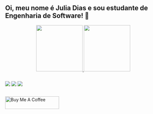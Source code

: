 ## Oi, meu nome é Julia Dias e sou estudante de Engenharia de Software! 👋

<div align="center">
  <a href="https://github.com/juliadiasp">
    <img height="150em" src="https://github-readme-stats.vercel.app/api?username=juliadiasp&count_private=true&include_all_commits=true&show_icons=true&theme=dracula&hide_border=false&show_owner=true"/>
    <img height="150em" src="https://github-readme-stats.vercel.app/api/top-langs/?username=juliadiasp&theme=dracula&hide_border=false&&layout=compact"/>
  </a>
</div>

##

  <a href="https://www.instagram.com/juliadiasp_" target="_blank"><img src="https://img.shields.io/badge/-Instagram-%23E4405F?style=for-the-badge&logo=instagram&logoColor=white" target="_blank"></a>
  <a href="https://www.twitch.tv/meerkittyj" target="_blank"><img src="https://img.shields.io/badge/Twitch-9146FF?style=for-the-badge&logo=twitch&logoColor=white" target="_blank"></a>
  <a href="https://www.linkedin.com/in/juliadiasp/" target="_blank"><img src="https://img.shields.io/badge/-LinkedIn-%230077B5?style=for-the-badge&logo=linkedin&logoColor=white" target="_blank"></a>

## 

<a href="https://ko-fi.com/juliadias" target="_blank"><img src="https://cdn.buymeacoffee.com/buttons/default-orange.png" alt="Buy Me A Coffee" height="41" width="174"></a>

